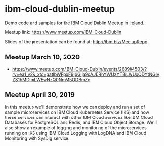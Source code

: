 # ibm-cloud-dublin-meetup

Demo code and samples for the IBM Cloud Dublin Meetup in Ireland.

Meetup link: <https://www.meetup.com/IBM-Cloud-Dublin>

Slides of the presentation can be found at: <http://ibm.biz/MeetupRepo>

## Meetup March 10, 2020

* <https://www.meetup.com/IBM-Cloud-Dublin/events/268984503/?rv=ea1_v2&_xtd=gatlbWFpbF9jbGlja9oAJDRhYWUzYTBiLWUxODYtNGIyZS1hMDlmLWEwNzQ0NmM5ODBmZg>

## Meetup April 30, 2019

In this meetup we'll demonstrate how we can deploy and run a set of sample microservices on IBM Cloud Kubernetes Service (IKS) and how these services can interact with other IBM Cloud services like IBM Cloud Databases for PostgreSQL and Redis, and IBM Cloud Object Storage. We'll also show an example of logging and monitoring of the microservices running on IKS using IBM Cloud Logging with LogDNA and IBM Cloud Monitoring with SysDig service.
